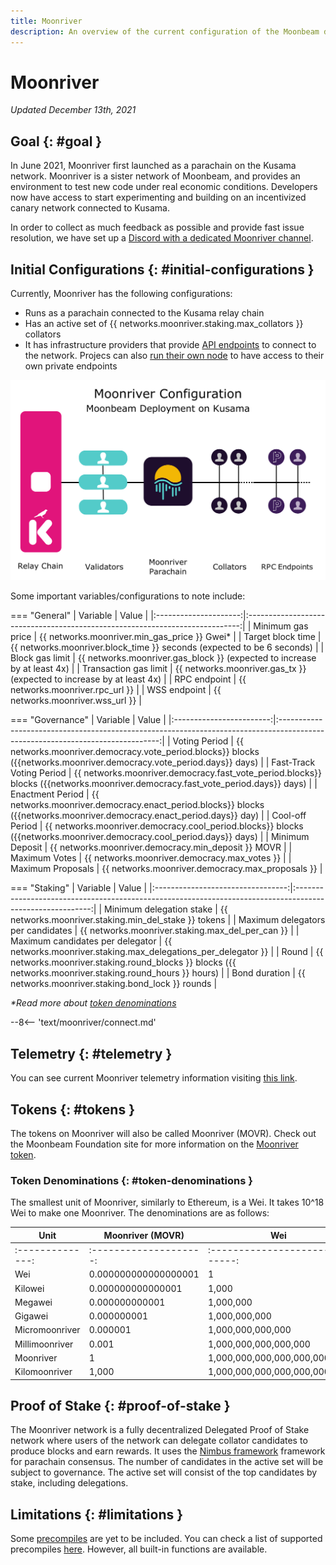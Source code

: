 ```yaml
---
title: Moonriver
description: An overview of the current configuration of the Moonbeam deployment on Kusama, Moonriver, and information on how to start building on it using Solidity.
---
```


# Moonriver

_Updated December 13th, 2021_

## Goal {: #goal } 

In June 2021, Moonriver first launched as a parachain on the Kusama network. Moonriver is a sister network of Moonbeam, and provides an environment to test new code under real economic conditions. Developers now have access to start experimenting and building on an incentivized canary network connected to Kusama. 

In order to collect as much feedback as possible and provide fast issue resolution, we have set up a [Discord with a dedicated Moonriver channel](https://discord.gg/5TaUvbRvgM).

## Initial Configurations {: #initial-configurations } 

Currently, Moonriver has the following configurations:

- Runs as a parachain connected to the Kusama relay chain
- Has an active set of {{ networks.moonriver.staking.max_collators }} collators
- It has infrastructure providers that provide [API endpoints](/builders/get-started/endpoints/) to connect to the network. Projecs can also [run their own node](/node-operators/networks/run-a-node/) to have access to their own private endpoints

![Moonriver Diagram](/images/learn/platform/networks/moonriver-diagram.png)

Some important variables/configurations to note include:

=== "General"
    |       Variable        |                                    Value                                     |
    |:---------------------:|:----------------------------------------------------------------------------:|
    |   Minimum gas price   |                 {{ networks.moonriver.min_gas_price }} Gwei*                 |
    |   Target block time   |  {{ networks.moonriver.block_time }} seconds (expected to be 6     seconds)  |
    |    Block gas limit    | {{ networks.moonriver.gas_block }} (expected to increase by at     least 4x) |
    | Transaction gas limit |  {{ networks.moonriver.gas_tx }} (expected to increase by at     least 4x)   |
    |     RPC endpoint      |                    {{ networks.moonriver.rpc_url }}  |
    |     WSS endpoint      |                       {{ networks.moonriver.wss_url }}                       |

=== "Governance"
    |         Variable         |                                                             Value                                                              |
    |:------------------------:|:------------------------------------------------------------------------------------------------------------------------------:|
    |      Voting Period       |      {{ networks.moonriver.democracy.vote_period.blocks}} blocks ({{networks.moonriver.democracy.vote_period.days}} days)      |
    | Fast-Track Voting Period | {{ networks.moonriver.democracy.fast_vote_period.blocks}} blocks ({{networks.moonriver.democracy.fast_vote_period.days}} days) |
    |     Enactment Period     |     {{ networks.moonriver.democracy.enact_period.blocks}} blocks ({{networks.moonriver.democracy.enact_period.days}} day)      |
    |     Cool-off Period      |      {{ networks.moonriver.democracy.cool_period.blocks}} blocks ({{networks.moonriver.democracy.cool_period.days}} days)      |
    |     Minimum Deposit      |                                      {{ networks.moonriver.democracy.min_deposit }} MOVR                                       |
    |      Maximum Votes       |                                          {{ networks.moonriver.democracy.max_votes }}                                          |
    |    Maximum Proposals     |                                        {{ networks.moonriver.democracy.max_proposals }}                                        |

=== "Staking"
    |             Variable              |                                                   Value                                                   |
    |:---------------------------------:|:---------------------------------------------------------------------------------------------------------:|
    |     Minimum delegation stake      |                           {{ networks.moonriver.staking.min_del_stake }} tokens                           |
    | Maximum delegators per candidates |                             {{ networks.moonriver.staking.max_del_per_can }}                              |
    | Maximum candidates per delegator  |                             {{ networks.moonriver.staking.max_delegations_per_delegator }}                              |
    |               Round               | {{ networks.moonriver.staking.round_blocks }} blocks ({{ networks.moonriver.staking.round_hours }} hours) |
    |           Bond duration           |                             {{ networks.moonriver.staking.bond_lock }} rounds                             |

_*Read more about [token denominations](#token-denominations)_

--8<-- 'text/moonriver/connect.md'

## Telemetry {: #telemetry } 

You can see current Moonriver telemetry information visiting [this link](https://telemetry.polkadot.io/#list/Moonriver).

## Tokens {: #tokens } 

The tokens on Moonriver will also be called Moonriver (MOVR). Check out the Moonbeam Foundation site for more information on the [Moonriver token](https://moonbeam.foundation/moonriver-token/). 

### Token Denominations {: #token-denominations } 

The smallest unit of Moonriver, similarly to Ethereum, is a Wei. It takes 10^18 Wei to make one Moonriver. The denominations are as follows:

| Unit             | Moonriver (MOVR)       | Wei                             |
|------------------|------------------------|---------------------------------|
| :--------------: | :--------------------: | :-----------------------------: |
| Wei              | 0.000000000000000001   | 1                               |
| Kilowei          | 0.000000000000001      | 1,000                           |
| Megawei          | 0.000000000001         | 1,000,000                       |
| Gigawei          | 0.000000001            | 1,000,000,000                   |
| Micromoonriver   | 0.000001               | 1,000,000,000,000               |
| Millimoonriver   | 0.001                  | 1,000,000,000,000,000           |
| Moonriver        | 1                      | 1,000,000,000,000,000,000       |
| Kilomoonriver    | 1,000                  | 1,000,000,000,000,000,000,000   |

## Proof of Stake {: #proof-of-stake } 

The Moonriver network is a fully decentralized Delegated Proof of Stake network where users of the network can delegate collator candidates to produce blocks and earn rewards. It uses the [Nimbus framework](/learn/features/consensus/) framework for parachain consensus. The number of candidates in the active set will be subject to governance. The active set will consist of the top candidates by stake, including delegations. 

## Limitations {: #limitations } 

Some [precompiles](https://docs.klaytn.com/smart-contract/precompiled-contracts) are yet to be included. You can check a list of supported precompiles [here](/builders/tools/precompiles/). However, all built-in functions are available.

